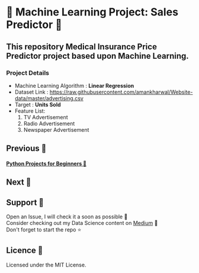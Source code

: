 # 🐋 Machine Learning Project: Sales Predictor 🐋
## This repository Medical Insurance Price Predictor project based upon Machine Learning. <br>
### Project Details <br>
* Machine Learning Algorithm : <b>Linear Regression</b><br>
* Dataset Link : https://raw.githubusercontent.com/amankharwal/Website-data/master/advertising.csv <br>
* Target : <b>Units Sold</b>
* Feature List:
  1. TV Advertisement
  2. Radio Advertisement
  3. Newspaper Advertisement

## Previous 🦉
#### <a href="https://github.com/Subhani-78/Beginner-Python-Projects">Python Projects for Beginners 🐍</a>

## Next 🐋


## Support 🐶

  Open an Issue, I will check it a soon as possible 👀 <br>
  Consider checking out my Data Science content on <a href="https://medium.com/@mujeeb.subhani78">Medium</a> 🚀 <br>
  Don't forget to start the repo ⭐
  
## Licence 🦊

Licensed under the MIT License.
